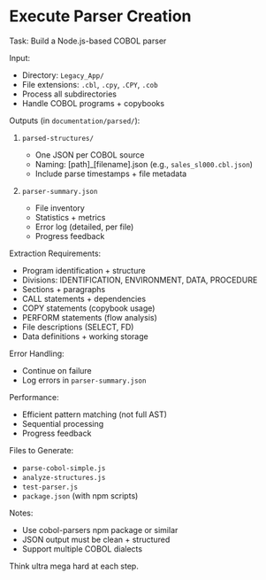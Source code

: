 # Execute Parser Creation

Task: Build a Node.js-based COBOL parser

Input:
- Directory: `Legacy_App/`
- File extensions: `.cbl`, `.cpy`, `.CPY`, `.cob`
- Process all subdirectories
- Handle COBOL programs + copybooks

Outputs (in `documentation/parsed/`):

1. `parsed-structures/`
   - One JSON per COBOL source
   - Naming: [path]_[filename].json (e.g., `sales_sl000.cbl.json`)
   - Include parse timestamps + file metadata

2. `parser-summary.json`
   - File inventory
   - Statistics + metrics
   - Error log (detailed, per file)
   - Progress feedback

Extraction Requirements:
- Program identification + structure
- Divisions: IDENTIFICATION, ENVIRONMENT, DATA, PROCEDURE
- Sections + paragraphs
- CALL statements + dependencies
- COPY statements (copybook usage)
- PERFORM statements (flow analysis)
- File descriptions (SELECT, FD)
- Data definitions + working storage

Error Handling:
- Continue on failure
- Log errors in `parser-summary.json`

Performance:
- Efficient pattern matching (not full AST)
- Sequential processing
- Progress feedback

Files to Generate:
- `parse-cobol-simple.js`
- `analyze-structures.js`
- `test-parser.js`
- `package.json` (with npm scripts)

Notes:
- Use cobol-parsers npm package or similar
- JSON output must be clean + structured
- Support multiple COBOL dialects

Think ultra mega hard at each step.